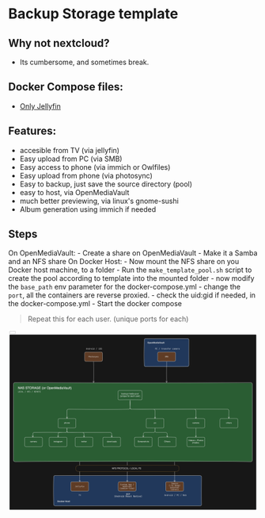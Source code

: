 # Backup Storage template

## Why not nextcloud?
- Its cumbersome, and sometimes break.

## Docker Compose files:
- [Only Jellyfin](./compose_jellyfin_only/docker-compose.yml)

## Features:
- accesible from TV (via jellyfin)
- Easy upload from PC (via SMB)
- Easy access to phone (via immich or Owlfiles)
- Easy upload from phone (via photosync)
- Easy to backup, just save the source directory (pool)
- easy to host, via OpenMediaVault
- much better previewing, via linux's gnome-sushi
- Album generation using immich if needed

## Steps
On OpenMediaVault:
    - Create a share on OpenMediaVault
    - Make it a Samba and an NFS share
On Docker Host:
    - Now mount the NFS share on you Docker host machine, to a folder
    - Run the `make_template_pool.sh` script to create the pool according to template into the mounted folder
    - now modify the `base_path` env parameter for the docker-compose.yml
    - change the `port`, all the containers are reverse proxied.
    - check the uid:gid if needed, in the docker-compose.yml
    - Start the docker compose

> Repeat this for each user. (unique ports for each)


![diagram](./images/diagram-export-11-2-2025-10_18_12-am.svg)
